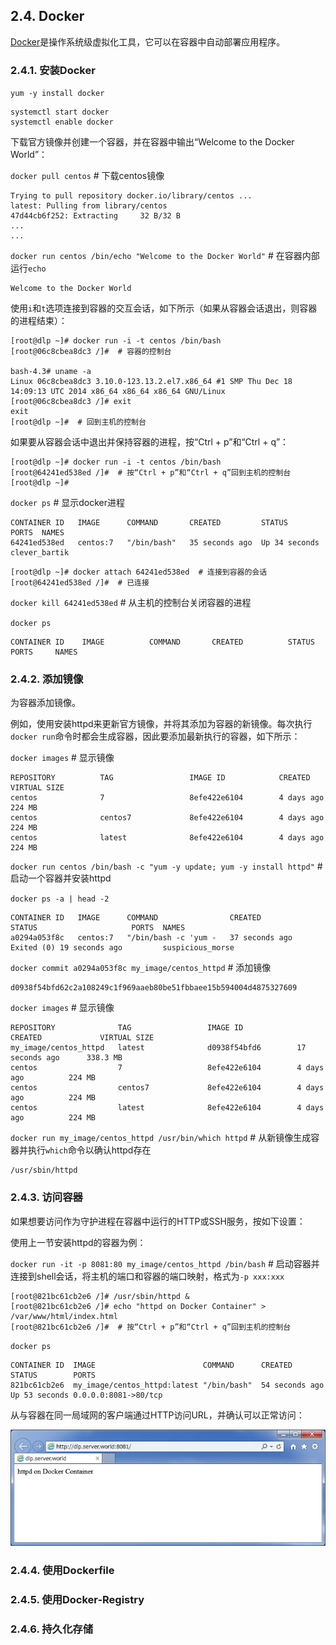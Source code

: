 ## 2.4. Docker

[Docker](https://www.docker.com/)是操作系统级虚拟化工具，它可以在容器中自动部署应用程序。

### 2.4.1. 安装Docker

`yum -y install docker`

```
systemctl start docker
systemctl enable docker
```

下载官方镜像并创建一个容器，并在容器中输出“Welcome to the Docker World”：

`docker pull centos` # 下载centos镜像

```
Trying to pull repository docker.io/library/centos ...
latest: Pulling from library/centos
47d44cb6f252: Extracting     32 B/32 B
...
...
```

`docker run centos /bin/echo "Welcome to the Docker World"` # 在容器内部运行`echo`

```
Welcome to the Docker World
```

使用`i`和`t`选项连接到容器的交互会话，如下所示（如果从容器会话退出，则容器的进程结束）：

```
[root@dlp ~]# docker run -i -t centos /bin/bash
[root@06c8cbea8dc3 /]#  # 容器的控制台

bash-4.3# uname -a
Linux 06c8cbea8dc3 3.10.0-123.13.2.el7.x86_64 #1 SMP Thu Dec 18 14:09:13 UTC 2014 x86_64 x86_64 x86_64 GNU/Linux
[root@06c8cbea8dc3 /]# exit
exit
[root@dlp ~]#  # 回到主机的控制台
```

如果要从容器会话中退出并保持容器的进程，按“Ctrl + p”和“Ctrl + q”：

```
[root@dlp ~]# docker run -i -t centos /bin/bash
[root@64241ed538ed /]#  # 按“Ctrl + p”和“Ctrl + q”回到主机的控制台
[root@dlp ~]#
```

`docker ps` # 显示docker进程

```
CONTAINER ID   IMAGE      COMMAND       CREATED         STATUS         PORTS  NAMES
64241ed538ed   centos:7   "/bin/bash"   35 seconds ago  Up 34 seconds         clever_bartik
```

```
[root@dlp ~]# docker attach 64241ed538ed  # 连接到容器的会话
[root@64241ed538ed /]#  # 已连接
```

`docker kill 64241ed538ed` # 从主机的控制台关闭容器的进程

`docker ps`

```
CONTAINER ID    IMAGE          COMMAND       CREATED          STATUS          PORTS     NAMES
```

### 2.4.2. 添加镜像

为容器添加镜像。

例如，使用安装httpd来更新官方镜像，并将其添加为容器的新镜像。每次执行`docker run`命令时都会生成容器，因此要添加最新执行的容器，如下所示：

`docker images` # 显示镜像

```
REPOSITORY          TAG                 IMAGE ID            CREATED             VIRTUAL SIZE
centos              7                   8efe422e6104        4 days ago          224 MB
centos              centos7             8efe422e6104        4 days ago          224 MB
centos              latest              8efe422e6104        4 days ago          224 MB
```

`docker run centos /bin/bash -c "yum -y update; yum -y install httpd"` # 启动一个容器并安装httpd

`docker ps -a | head -2`

```
CONTAINER ID   IMAGE      COMMAND                CREATED         STATUS                     PORTS  NAMES
a0294a053f8c   centos:7   "/bin/bash -c 'yum -   37 seconds ago  Exited (0) 19 seconds ago         suspicious_morse
```

`docker commit a0294a053f8c my_image/centos_httpd` # 添加镜像

```
d0938f54bfd62c2a108249c1f969aaeb80be51fbbaee15b594004d4875327609
```

`docker images` # 显示镜像

```
REPOSITORY              TAG                 IMAGE ID            CREATED             VIRTUAL SIZE
my_image/centos_httpd   latest              d0938f54bfd6        17 seconds ago      338.3 MB
centos                  7                   8efe422e6104        4 days ago          224 MB
centos                  centos7             8efe422e6104        4 days ago          224 MB
centos                  latest              8efe422e6104        4 days ago          224 MB
```

`docker run my_image/centos_httpd /usr/bin/which httpd` # 从新镜像生成容器并执行`which`命令以确认httpd存在

```
/usr/sbin/httpd
```

### 2.4.3. 访问容器

如果想要访问作为守护进程在容器中运行的HTTP或SSH服务，按如下设置：

使用上一节安装httpd的容器为例：

`docker run -it -p 8081:80 my_image/centos_httpd /bin/bash` # 启动容器并连接到shell会话，将主机的端口和容器的端口映射，格式为`-p xxx:xxx`

```
[root@821bc61cb2e6 /]# /usr/sbin/httpd &
[root@821bc61cb2e6 /]# echo "httpd on Docker Container" > /var/www/html/index.html
[root@821bc61cb2e6 /]#  # 按“Ctrl + p”和“Ctrl + q”回到主机的控制台
```

`docker ps`

```
CONTAINER ID  IMAGE                        COMMAND      CREATED        STATUS        PORTS
821bc61cb2e6  my_image/centos_httpd:latest "/bin/bash"  54 seconds ago Up 53 seconds 0.0.0.0:8081->80/tcp
```

从与容器在同一局域网的客户端通过HTTP访问URL，并确认可以正常访问：

![docker-httpd](../Contents/docker-httpd.png)

### 2.4.4. 使用Dockerfile



### 2.4.5. 使用Docker-Registry

### 2.4.6. 持久化存储
